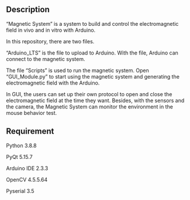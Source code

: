 ## Description
  “Magnetic System” is a system to build and control the electromagnetic field in vivo and in vitro with Arduino.
  
  In this repository, there are two files.
  
“Arduino_LTS” is the file to upload to Arduino. With the file, Arduino can connect to the magnetic system.

The file “Scripts” is used to run the magnetic system. Open “GUI_Module.py” to start using the magnetic system and generating the electromagnetic field with the Arduino.

In GUI, the users can set up their own protocol to open and close the electromagnetic field at the time they want. Besides, with the sensors and the camera, the Magnetic System can monitor the environment in the mouse behavior test. 

## Requirement
Python 3.8.8
  
PyQt 5.15.7

Arduino IDE 2.3.3

OpenCV 4.5.5.64

Pyserial 3.5

